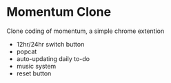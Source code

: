 # Momentum Clone

Clone coding of momentum, a simple chrome extention

- 12hr/24hr switch button
- popcat
- auto-updating daily to-do
- music system
- reset button
